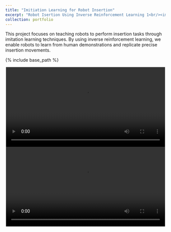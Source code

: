 ```yaml
---
title: "Imitiation Learning for Robot Insertion"
excerpt: "Robot Isertion Using Inverse Reinforcement Learning 1<br/><img src='{{ base_path }}/images/Video_1_0.png'>"
collection: portfolio
---
```


This project focuses on teaching robots to perform insertion tasks through imitation learning techniques. By using inverse reinforcement learning, we enable robots to learn from human demonstrations and replicate precise insertion movements.

{% include base_path %}

<div style="text-align: center;">
  <video controls width="500">
    <source src="{{ base_path }}/images/Video_1_1.mp4" type="video/mp4">
  </video>
</div>

<div style="text-align: center;">
  <video controls width="500">
    <source src="{{ base_path }}/images/Video_1_2.mov" type="video/quicktime">
  </video>
</div>

